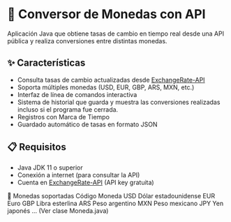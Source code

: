 # 💱 Conversor de Monedas con API

Aplicación Java que obtiene tasas de cambio en tiempo real desde una API pública y realiza conversiones entre distintas monedas.

## ✨ Características

- Consulta tasas de cambio actualizadas desde [ExchangeRate-API](https://www.exchangerate-api.com/)
- Soporta múltiples monedas (USD, EUR, GBP, ARS, MXN, etc.)
- Interfaz de línea de comandos interactiva
- Sistema de historial que guarda y muestra las conversiones realizadas incluso si el programa fue cerrada.
- Registros con Marca de Tiempo
- Guardado automático de tasas en formato JSON

## 📋 Requisitos

- Java JDK 11 o superior
- Conexión a internet (para consultar la API)
- Cuenta en [ExchangeRate-API](https://www.exchangerate-api.com/) (API key gratuita)

🏦 Monedas soportadas
Código	Moneda
USD	Dólar estadounidense
EUR	Euro
GBP	Libra esterlina
ARS	Peso argentino
MXN	Peso mexicano
JPY	Yen japonés
...	(Ver clase Moneda.java)
